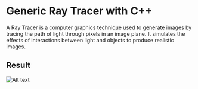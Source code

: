 # Generic Ray Tracer with C++
A Ray Tracer is a computer graphics technique used to generate images by tracing the path of light through pixels in an image plane. It simulates the effects of interactions between light and objects to produce realistic images.

## Result
![Alt text](./build/Output.ppm)
